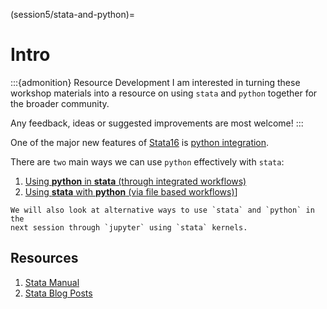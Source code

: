 (session5/stata-and-python)=
# Intro

:::{admonition} Resource Development
I am interested in turning these workshop materials into a resource on using
`stata` and `python` together for the broader community.

Any feedback, ideas or suggested improvements are most welcome!
:::

One of the major new features of [Stata16](https://www.stata.com/new-in-stata/)
is [python integration](https://www.stata.com/new-in-stata/python-integration/).

There are `two` main ways we can use `python` effectively with `stata`:

1. [Using **python** in **stata** (through integrated workflows)](session5/stata-and-python-integrated)
2. [Using **stata** with **python** (via file based workflows)](session5/stata-and-python-files)]

```{seealso}
We will also look at alternative ways to use `stata` and `python` in the
next session through `jupyter` using `stata` kernels.
```

## Resources

1. [Stata Manual](https://www.stata.com/manuals/ppython.pdf)
2. [Stata Blog Posts](https://blog.stata.com/category/programming/)


